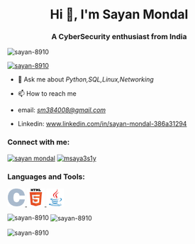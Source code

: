 <h1 align="center">Hi 👋, I'm Sayan Mondal</h1>
<h3 align="center">A CyberSecurity enthusiast from India</h3>

<p align="left"> <img src="https://komarev.com/ghpvc/?username=sayan-8910&label=Profile%20views&color=0e75b6&style=flat" alt="sayan-8910" /> </p>

<p align="left"> <a href="https://github.com/ryo-ma/github-profile-trophy"><img src="https://github-profile-trophy.vercel.app/?username=sayan-8910" alt="sayan-8910" /></a> </p>

- 💬 Ask me about *Python,SQL,Linux,Networking*

- 📫 How to reach me
-   email: *sm384008@gmail.com*
-  Linkedin: www.linkedin.com/in/sayan-mondal-386a31294

<h3 align="left">Connect with me:</h3>
<p align="left">
<a href="https://fb.com/sayan mondal" target="blank"><img align="center" src="https://raw.githubusercontent.com/rahuldkjain/github-profile-readme-generator/master/src/images/icons/Social/facebook.svg" alt="sayan mondal" height="30" width="40" /></a>
<a href="https://auth.geeksforgeeks.org/user/msaya3s1y" target="blank"><img align="center" src="https://raw.githubusercontent.com/rahuldkjain/github-profile-readme-generator/master/src/images/icons/Social/geeks-for-geeks.svg" alt="msaya3s1y" height="30" width="40" /></a>
</p>

<h3 align="left">Languages and Tools:</h3>
<p align="left"> <a href="https://www.cprogramming.com/" target="_blank" rel="noreferrer"> <img src="https://raw.githubusercontent.com/devicons/devicon/master/icons/c/c-original.svg" alt="c" width="40" height="40"/> </a> <a href="https://www.w3.org/html/" target="_blank" rel="noreferrer"> <img src="https://raw.githubusercontent.com/devicons/devicon/master/icons/html5/html5-original-wordmark.svg" alt="html5" width="40" height="40"/> </a> <a href="https://www.java.com" target="_blank" rel="noreferrer"> <img src="https://raw.githubusercontent.com/devicons/devicon/master/icons/java/java-original.svg" alt="java" width="40" height="40"/> </a> </p>

<p><img align="left" src="https://github-readme-stats.vercel.app/api/top-langs?username=sayan-8910&show_icons=true&locale=en&layout=compact" alt="sayan-8910" /></p>

<p>&nbsp;<img align="center" src="https://github-readme-stats.vercel.app/api?username=sayan-8910&show_icons=true&locale=en" alt="sayan-8910" /></p>

<p><img align="center" src="https://github-readme-streak-stats.herokuapp.com/?user=sayan-8910&" alt="sayan-8910" /></p>
